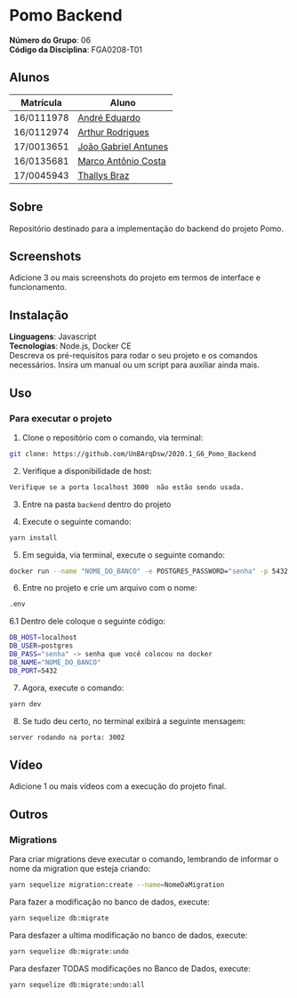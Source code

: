 # Pomo Backend

**Número do Grupo**: 06<br>
**Código da Disciplina**: FGA0208-T01<br>

## Alunos

| Matrícula  | Aluno                                                                 |
| ---------- | --------------------------------------------------------------------- |
| 16/0111978 | [André Eduardo](https://github.com/Andre-Eduardo "User's github")     |
| 16/0112974 | [Arthur Rodrigues](https://github.com/arthurarp "User's github")      |
| 17/0013651 | [João Gabriel Antunes](https://github.com/flyerjohn "User's github")  |
| 16/0135681 | [Marco Antônio Costa](https://github.com/markinlimac "User's github") |
| 17/0045943 | [Thallys Braz](https://github.com/thallysbraz "User's github")        |

## Sobre

Repositório destinado para a implementação do backend do projeto Pomo.

## Screenshots

Adicione 3 ou mais screenshots do projeto em termos de interface e funcionamento.

## Instalação

**Linguagens**: Javascript<br>
**Tecnologias**: Node.js, Docker CE<br>
Descreva os pré-requisitos para rodar o seu projeto e os comandos necessários.
Insira um manual ou um script para auxiliar ainda mais.

## Uso

### Para executar o projeto

1. Clone o repositório com o comando, via terminal:

```bash
git clone: https://github.com/UnBArqDsw/2020.1_G6_Pomo_Backend
```

2. Verifique a disponibilidade de host:

```bash
Verifique se a porta localhost 3000  não estão sendo usada.
```

3. Entre na pasta `backend` dentro do projeto

4. Execute o seguinte comando:

```bash
yarn install
```

5. Em seguida, via terminal, execute o seguinte comando:

```bash
docker run --name "NOME_DO_BANCO" -e POSTGRES_PASSWORD="senha" -p 5432:5432 -d postgres
```

6. Entre no projeto e crie um arquivo com o nome:

```bash
.env
```

6.1 Dentro dele coloque o seguinte código:

```bash
DB_HOST=localhost
DB_USER=postgres
DB_PASS="senha" -> senha que você colocou no docker
DB_NAME="NOME_DO_BANCO"
DB_PORT=5432
```

7. Agora, execute o comando:

```bash
yarn dev
```

8. Se tudo deu certo, no terminal exibirá a seguinte mensagem:

```bash
server rodando na porta: 3002
```

## Vídeo

Adicione 1 ou mais vídeos com a execução do projeto final.

## Outros

### Migrations

Para criar migrations deve executar o comando, lembrando de informar o nome da migration que esteja criando:

```bash
yarn sequelize migration:create --name=NomeDaMigration
```

Para fazer a modificação no banco de dados, execute:

```bash
yarn sequelize db:migrate
```

Para desfazer a ultima modificação no banco de dados, execute:

```bash
yarn sequelize db:migrate:undo
```

Para desfazer TODAS modificações no Banco de Dados, execute:

```bash
yarn sequelize db:migrate:undo:all
```
